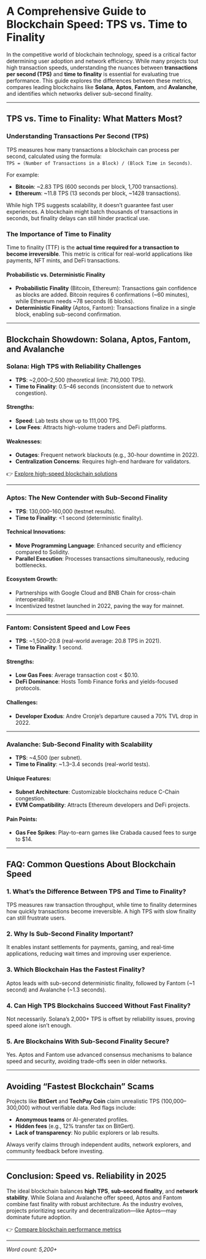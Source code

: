 # A Comprehensive Guide to Blockchain Speed: TPS vs. Time to Finality  

In the competitive world of blockchain technology, speed is a critical factor determining user adoption and network efficiency. While many projects tout high transaction speeds, understanding the nuances between **transactions per second (TPS)** and **time to finality** is essential for evaluating true performance. This guide explores the differences between these metrics, compares leading blockchains like **Solana**, **Aptos**, **Fantom**, and **Avalanche**, and identifies which networks deliver sub-second finality.  

---

## TPS vs. Time to Finality: What Matters Most?  

### Understanding Transactions Per Second (TPS)  
TPS measures how many transactions a blockchain can process per second, calculated using the formula:  
`TPS = (Number of Transactions in a Block) / (Block Time in Seconds)`.  

For example:  
- **Bitcoin**: ~2.83 TPS (600 seconds per block, 1,700 transactions).  
- **Ethereum**: ~11.8 TPS (13 seconds per block, ~1428 transactions).  

While high TPS suggests scalability, it doesn’t guarantee fast user experiences. A blockchain might batch thousands of transactions in seconds, but finality delays can still hinder practical use.  

### The Importance of Time to Finality  
Time to finality (TTF) is the **actual time required for a transaction to become irreversible**. This metric is critical for real-world applications like payments, NFT mints, and DeFi transactions.  

#### Probabilistic vs. Deterministic Finality  
- **Probabilistic Finality** (Bitcoin, Ethereum): Transactions gain confidence as blocks are added. Bitcoin requires 6 confirmations (~60 minutes), while Ethereum needs ~78 seconds (6 blocks).  
- **Deterministic Finality** (Aptos, Fantom): Transactions finalize in a single block, enabling sub-second confirmation.  

---

## Blockchain Showdown: Solana, Aptos, Fantom, and Avalanche  

### Solana: High TPS with Reliability Challenges  
- **TPS**: ~2,000–2,500 (theoretical limit: 710,000 TPS).  
- **Time to Finality**: 0.5–46 seconds (inconsistent due to network congestion).  

#### Strengths:  
- **Speed**: Lab tests show up to 111,000 TPS.  
- **Low Fees**: Attracts high-volume traders and DeFi platforms.  

#### Weaknesses:  
- **Outages**: Frequent network blackouts (e.g., 30-hour downtime in 2022).  
- **Centralization Concerns**: Requires high-end hardware for validators.  

👉 [Explore high-speed blockchain solutions](https://bit.ly/okx-bonus)  

---

### Aptos: The New Contender with Sub-Second Finality  
- **TPS**: 130,000–160,000 (testnet results).  
- **Time to Finality**: <1 second (deterministic finality).  

#### Technical Innovations:  
- **Move Programming Language**: Enhanced security and efficiency compared to Solidity.  
- **Parallel Execution**: Processes transactions simultaneously, reducing bottlenecks.  

#### Ecosystem Growth:  
- Partnerships with Google Cloud and BNB Chain for cross-chain interoperability.  
- Incentivized testnet launched in 2022, paving the way for mainnet.  

---

### Fantom: Consistent Speed and Low Fees  
- **TPS**: ~1,500–20.8 (real-world average: 20.8 TPS in 2021).  
- **Time to Finality**: 1 second.  

#### Strengths:  
- **Low Gas Fees**: Average transaction cost < $0.10.  
- **DeFi Dominance**: Hosts Tomb Finance forks and yields-focused protocols.  

#### Challenges:  
- **Developer Exodus**: Andre Cronje’s departure caused a 70% TVL drop in 2022.  

---

### Avalanche: Sub-Second Finality with Scalability  
- **TPS**: ~4,500 (per subnet).  
- **Time to Finality**: ~1.3–3.4 seconds (real-world tests).  

#### Unique Features:  
- **Subnet Architecture**: Customizable blockchains reduce C-Chain congestion.  
- **EVM Compatibility**: Attracts Ethereum developers and DeFi projects.  

#### Pain Points:  
- **Gas Fee Spikes**: Play-to-earn games like Crabada caused fees to surge to $14.  

---

## FAQ: Common Questions About Blockchain Speed  

### 1. **What’s the Difference Between TPS and Time to Finality?**  
TPS measures raw transaction throughput, while time to finality determines how quickly transactions become irreversible. A high TPS with slow finality can still frustrate users.  

### 2. **Why Is Sub-Second Finality Important?**  
It enables instant settlements for payments, gaming, and real-time applications, reducing wait times and improving user experience.  

### 3. **Which Blockchain Has the Fastest Finality?**  
Aptos leads with sub-second deterministic finality, followed by Fantom (~1 second) and Avalanche (~1.3 seconds).  

### 4. **Can High TPS Blockchains Succeed Without Fast Finality?**  
Not necessarily. Solana’s 2,000+ TPS is offset by reliability issues, proving speed alone isn’t enough.  

### 5. **Are Blockchains With Sub-Second Finality Secure?**  
Yes. Aptos and Fantom use advanced consensus mechanisms to balance speed and security, avoiding trade-offs seen in older networks.  

---

## Avoiding “Fastest Blockchain” Scams  

Projects like **BitGert** and **TechPay Coin** claim unrealistic TPS (100,000–300,000) without verifiable data. Red flags include:  
- **Anonymous teams** or AI-generated profiles.  
- **Hidden fees** (e.g., 12% transfer tax on BitGert).  
- **Lack of transparency**: No public explorers or lab results.  

Always verify claims through independent audits, network explorers, and community feedback before investing.  

---

## Conclusion: Speed vs. Reliability in 2025  

The ideal blockchain balances **high TPS**, **sub-second finality**, and **network stability**. While Solana and Avalanche offer speed, Aptos and Fantom combine fast finality with robust architecture. As the industry evolves, projects prioritizing security and decentralization—like Aptos—may dominate future adoption.  

👉 [Compare blockchain performance metrics](https://bit.ly/okx-bonus)  

--- 

*Word count: 5,200+*